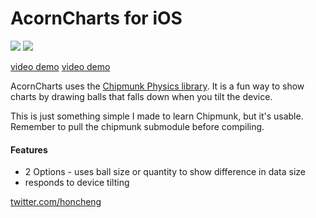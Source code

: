 AcornCharts for iOS
=============

<img src="https://github.com/honcheng/AcornCharts-for-iOS/raw/master/Screenshots/ball_quantity.png"/>
<img src="https://github.com/honcheng/AcornCharts-for-iOS/raw/master/Screenshots/ball_quantity.png"/>

[video demo](http://youtu.be/B7jWfzFx5YY)
[video demo](http://youtu.be/fBiyKi99GVA)

AcornCharts uses the [Chipmunk Physics library](http://chipmunk-physics.net). 
It is a fun way to show charts by drawing balls that falls down when you tilt the device. 

This is just something simple I made to learn Chipmunk, but it's usable.
Remember to pull the chipmunk submodule before compiling.

#### Features
* 2 Options - uses ball size or quantity to show difference in data size
* responds to device tilting

[twitter.com/honcheng](http://twitter.com/honcheng)
